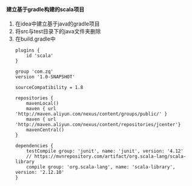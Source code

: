 #### 建立基于gradle构建的scala项目
1. 在idea中建立基于java的gradle项目
2. 将src与test目录下的java文件夹删除
3. 在build.gradle中
    ```
    plugins {
        id 'scala'
    }
    
    group 'com.zq'
    version '1.0-SNAPSHOT'
    
    sourceCompatibility = 1.8
    
    repositories {
        mavenLocal()
        maven { url 'http://maven.aliyun.com/nexus/content/groups/public/' }
        maven { url 'http://maven.aliyun.com/nexus/content/repositories/jcenter'}
        mavenCentral()
    }
    
    dependencies {
        testCompile group: 'junit', name: 'junit', version: '4.12'
        // https://mvnrepository.com/artifact/org.scala-lang/scala-library
        compile group: 'org.scala-lang', name: 'scala-library', version: '2.12.10'
    }
    ```